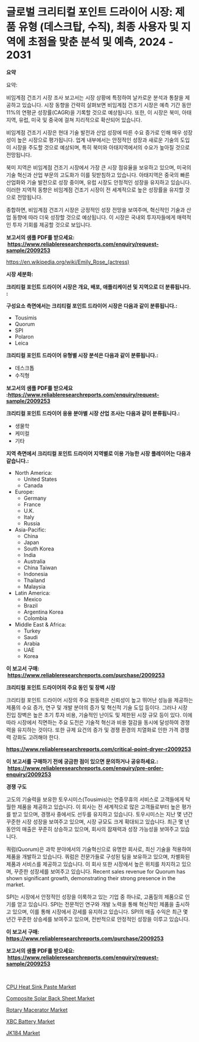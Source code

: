 <p><h1>글로벌 크리티컬 포인트 드라이어 시장: 제품 유형 (데스크탑, 수직), 최종 사용자 및 지역에 초점을 맞춘 분석 및 예측, 2024 - 2031</h1></p><p><strong>요약</strong></p>
<p><p>요약:</p><p>비임계점 건조기 시장 조사 보고서는 시장 상황에 특정하여 날카로운 분석과 통찰을 제공하고 있습니다. 시장 동향을 간략히 살펴보면 비임계점 건조기 시장은 예측 기간 동안 11%의 연평균 성장률(CAGR)을 기록할 것으로 예상됩니다. 또한, 이 시장은 북미, 아태지역, 유럽, 미국 및 중국에 걸쳐 지리적으로 확산되어 있습니다.</p><p>비임계점 건조기 시장은 현대 기술 발전과 산업 성장에 따른 수요 증가로 인해 매우 성장성이 높은 시장으로 평가됩니다. 업계 내부에서는 안정적인 성장과 새로운 기술의 도입이 시장을 주도할 것으로 예상되며, 특히 북미와 아태지역에서의 수요가 높아질 것으로 전망됩니다.</p><p>북미 지역은 비임계점 건조기 시장에서 가장 큰 시장 점유율을 보유하고 있으며, 미국의 기술 혁신과 산업 부문의 고도화가 이를 뒷받침하고 있습니다. 아태지역은 중국의 빠른 산업화와 기술 발전으로 성장 중이며, 유럽 시장도 안정적인 성장을 유지하고 있습니다. 이러한 지역적 동향은 비임계점 건조기 시장이 전 세계적으로 높은 성장률을 유지할 것으로 전망됩니다.</p><p>종합하면, 비임계점 건조기 시장은 긍정적인 성장 전망을 보여주며, 혁신적인 기술과 산업 동향에 따라 더욱 성장할 것으로 예상됩니다. 이 시장은 국내외 투자자들에게 매력적인 투자 기회를 제공할 것으로 보입니다.</p></p>
<p><strong>보고서의 샘플 PDF를 받으세요: &nbsp;<a href="https://www.reliableresearchreports.com/enquiry/request-sample/2009253">https://www.reliableresearchreports.com/enquiry/request-sample/2009253</a></strong></p>
<p><a href="https://en.wikipedia.org/wiki/Emily_Rose_(actress)">https://en.wikipedia.org/wiki/Emily_Rose_(actress)</a></p>
<p><strong>시장 세분화:</strong></p>
<p><strong> 크리티컬 포인트 드라이어 시장은 개요, 배포, 애플리케이션 및 지역으로 더 분류됩니다. :</strong></p>
<p><strong>구성요소 측면에서는 크리티컬 포인트 드라이어 시장은 다음과 같이 분류됩니다.:</strong></p>
<p><ul><li>Tousimis</li><li>Quorum</li><li>SPI</li><li>Polaron</li><li>Leica</li></ul></p>
<p><strong> 크리티컬 포인트 드라이어 유형별 시장 분석은 다음과 같이 분류됩니다.:</strong></p>
<p><ul><li>데스크톱</li><li>수직형</li></ul></p>
<p><strong>보고서의 샘플 PDF를 받으세요 :<a href="https://www.reliableresearchreports.com/enquiry/request-sample/2009253">https://www.reliableresearchreports.com/enquiry/request-sample/2009253</a></strong></p>
<p><strong> 크리티컬 포인트 드라이어 응용 분야별 시장 산업 조사는 다음과 같이 분류됩니다.:</strong></p>
<p><ul><li>생물학</li><li>케미컬</li><li>기타</li></ul></p>
<p><strong>지역 측면에서 크리티컬 포인트 드라이어 지역별로 이용 가능한 시장 플레이어는 다음과 같습니다.:</strong></p>
<p><ul>
    <li>
        North America:
        <ul>
            <li>United States</li>
            <li>Canada</li>
        </ul>
    </li>
    <li>
        Europe:
        <ul>
            <li>Germany</li>
            <li>France</li>
            <li>U.K.</li>
            <li>Italy</li>
            <li>Russia</li>
        </ul>
    </li>
    <li>
        Asia-Pacific:
        <ul>
            <li>China</li>
            <li>Japan</li>
            <li>South Korea</li>
            <li>India</li>
            <li>Australia</li>
            <li>China Taiwan</li>
            <li>Indonesia</li>
            <li>Thailand</li>
            <li>Malaysia</li>
        </ul>
    </li>
    <li>
        Latin America:
        <ul>
            <li>Mexico</li>
            <li>Brazil</li>
            <li>Argentina Korea</li>
            <li>Colombia</li>
        </ul>
    </li>
    <li>
        Middle East & Africa:
        <ul>
            <li>Turkey</li>
            <li>Saudi</li>
            <li>Arabia</li>
            <li>UAE</li>
            <li>Korea</li>
        </ul>
    </li>
    </ul></p>
<p><strong>이 보고서 구매: &nbsp;<a href="https://www.reliableresearchreports.com/purchase/2009253">https://www.reliableresearchreports.com/purchase/2009253</a></strong></p>
<p><strong>크리티컬 포인트 드라이어의 주요 동인 및 장벽 시장</strong></p>
<p><p>크리티컬 포인트 드라이어 시장의 주요 원동력은 신뢰성이 높고 뛰어난 성능을 제공하는 제품의 수요 증가, 연구 및 개발 분야의 증가 및 혁신적 기술 도입 등이다. 그러나 시장 진입 장벽은 높은 초기 투자 비용, 기술적인 난이도 및 제한된 시장 규모 등이 있다. 이에 따라 시장에서 직면하는 주요 도전은 기술적 혁신과 비용 절감을 동시에 달성하여 경쟁력을 유지하는 것이다. 또한 규제 요건의 증가 및 경쟁 환경의 치열화로 인한 가격 경쟁력 강화도 고려해야 한다.</p></p>
<p><strong><a href="https://www.reliableresearchreports.com/critical-point-dryer-r2009253">https://www.reliableresearchreports.com/critical-point-dryer-r2009253</a></strong></p>
<p><strong>이 보고서를 구매하기 전에 궁금한 점이 있으면 문의하거나 공유하세요.: &nbsp;<a href="https://www.reliableresearchreports.com/enquiry/pre-order-enquiry/2009253">https://www.reliableresearchreports.com/enquiry/pre-order-enquiry/2009253</a></strong></p>
<p><strong>경쟁 구도</strong></p>
<p><p>고도의 기술력을 보유한 토우시미스(Tousimis)는 연중무휴의 서비스로 고객들에게 탁월한 제품을 제공하고 있습니다. 이 회사는 전 세계적으로 많은 고객들로부터 높은 평가를 받고 있으며, 경쟁사 중에서도 선두를 유지하고 있습니다. 토우시미스는 지난 몇 년간 꾸준한 시장 성장을 보여주고 있으며, 시장 규모도 크게 확대되고 있습니다. 최근 몇 년 동안의 매출은 꾸준히 상승하고 있으며, 회사의 잠재력과 성장 가능성을 보여주고 있습니다.</p><p>쿼럼(Quorum)은 과학 분야에서의 기술혁신으로 유명한 회사로, 최신 기술을 적용하여 제품을 개발하고 있습니다. 쿼럼은 전문가들로 구성된 팀을 보유하고 있으며, 차별화된 제품과 서비스를 제공하고 있습니다. 이 회사 또한 시장에서 높은 위치를 차지하고 있으며, 꾸준한 성장세를 보여주고 있습니다. Recent sales revenue for Quorum has shown significant growth, demonstrating their strong presence in the market.</p><p>SPI는 시장에서 안정적인 성장을 이룩하고 있는 기업 중 하나로, 고품질의 제품으로 인기를 얻고 있습니다. SPI는 전문적인 연구와 개발 노력을 통해 혁신적인 제품을 출시하고 있으며, 이를 통해 시장에서 강세를 유지하고 있습니다. SPI의 매출 수익은 최근 몇 년간 꾸준한 상승세를 보여주고 있으며, 전반적으로 안정적인 성장을 이루고 있습니다.</p></p>
<p><strong>이 보고서 구매: &nbsp; <a href="https://www.reliableresearchreports.com/purchase/2009253">https://www.reliableresearchreports.com/purchase/2009253</a></strong></p>
<p><strong>보고서의 샘플 PDF를 받으세요: &nbsp;<a href="https://www.reliableresearchreports.com/enquiry/request-sample/2009253">https://www.reliableresearchreports.com/enquiry/request-sample/2009253</a></strong><strong></strong></p>
<p>&nbsp;</p>
<p><p><a href="https://www.linkedin.com/pulse/global-cpu-heat-sink-paste-market-product-type-application-xlzjc">CPU Heat Sink Paste Market</a></p><p><a href="https://issuu.com/reportprime-2/docs/composite-solar-back-sheet-market-size-2030.pptx">Composite Solar Back Sheet Market</a></p><p><a href="https://github.com/AllisonKreiger/Market-Research-Report-List-1/blob/main/rotary-macerator-market.md">Rotary Macerator Market</a></p><p><a href="https://issuu.com/reportprime-2/docs/xbc-battery-market-size-2030.pptx">XBC Battery Market</a></p><p><a href="https://www.linkedin.com/pulse/jk184-market-size-type-powderliquid-product-vitro-studiesin-jktuc">JK184 Market</a></p></p>